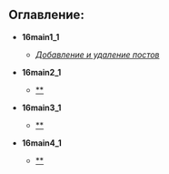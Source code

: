 ## Оглавление:  
- **16main1_1**
    - [*Добавление и удаление постов*][1]

- **16main2_1**
    - [**][1]

- **16main3_1**
    - [**][1]

- **16main4_1**
    - [**][1]



[1]:https://github.com/InsPekToP/17_module_lessons/blob/master/17main1_1/instruction.py
[2]:
[3]:
[4]:
[5]:
